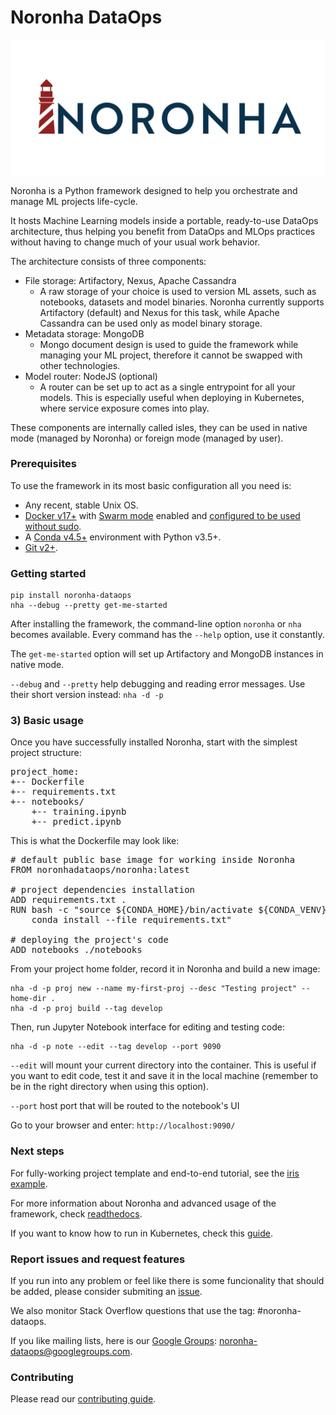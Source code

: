 # Noronha DataOps

![noronha logo](docs/source/main-logo-color.png)

Noronha is a Python framework designed to help you orchestrate and manage ML projects life-cycle.

It hosts Machine Learning models inside a portable, ready-to-use DataOps architecture, thus helping you benefit from DataOps and MLOps practices without having to change much of your usual work behavior.

The architecture consists of three components:
- File storage: Artifactory, Nexus, Apache Cassandra
  - A raw storage of your choice is used to version ML assets, such as notebooks, datasets and model binaries. Noronha currently supports Artifactory (default) and Nexus for this task, while Apache Cassandra can be used only as model binary storage.
- Metadata storage: MongoDB
  - Mongo document design is used to guide the framework while managing your ML project, therefore it cannot be swapped with other technologies.
- Model router: NodeJS (optional)
  - A router can be set up to act as a single entrypoint for all your models. This is especially useful when deploying in Kubernetes, where service exposure comes into play.

These components are internally called isles, they can be used in native mode (managed by Noronha) or foreign mode (managed by user).

### Prerequisites
To use the framework in its most basic configuration all you need is:

- Any recent, stable Unix OS.
- [Docker v17+](<https://docs.docker.com/install/>) with [Swarm mode](https://docs.docker.com/engine/swarm/) enabled and [configured to be used without sudo](https://docs.docker.com/install/linux/linux-postinstall/).
- A [Conda v4.5+](https://docs.conda.io/projects/conda/en/latest/user-guide/install/download.html) environment with Python v3.5+.
- [Git v2+](https://git-scm.com/book/en/v2/Getting-Started-Installing-Git).

### Getting started
```
pip install noronha-dataops
nha --debug --pretty get-me-started
```

After installing the framework, the command-line option `noronha` or `nha` becomes available. Every command has the `--help` option, use it constantly.

The `get-me-started` option will set up Artifactory and MongoDB instances in native mode.

`--debug` and `--pretty` help debugging and reading error messages. Use their short version instead: `nha -d -p`

### 3) Basic usage
Once you have successfully installed Noronha, start with the simplest project structure:

<pre>
project_home:
+-- Dockerfile
+-- requirements.txt
+-- notebooks/
    +-- training.ipynb
    +-- predict.ipynb
</pre>

This is what the Dockerfile may look like:
<pre>
# default public base image for working inside Noronha
FROM noronhadataops/noronha:latest

# project dependencies installation
ADD requirements.txt .
RUN bash -c "source ${CONDA_HOME}/bin/activate ${CONDA_VENV}  && \
    conda install --file requirements.txt"

# deploying the project's code
ADD notebooks ./notebooks
</pre>

From your project home folder, record it in Noronha and build a new image:

```
nha -d -p proj new --name my-first-proj --desc "Testing project" --home-dir .
nha -d -p proj build --tag develop
```

Then, run Jupyter Notebook interface for editing and testing code:

```
nha -d -p note --edit --tag develop --port 9090
```

`--edit` will mount your current directory into the container. This is useful if you want to edit code, test it and save it in the local machine (remember to be in the right directory when using this option).

`--port` host port that will be routed to the notebook's UI

Go to your browser and enter: `http://localhost:9090/`

### Next steps
For fully-working project template and end-to-end tutorial, see the [iris example](https://github.com/noronha-dataops/noronha/tree/master/examples/1_iris).

For more information about Noronha and advanced usage of the framework, check [readthedocs](https://noronha-dataops.readthedocs.io).

If you want to know how to run in Kubernetes, check this [guide](https://noronha-dataops.readthedocs.io/en/latest/prod/index.html).

### Report issues and request features
If you run into any problem or feel like there is some funcionality that should be added, please consider submiting an [issue](https://github.com/noronha-dataops/noronha/issues).

We also monitor Stack Overflow questions that use the tag: #noronha-dataops.

If you like mailing lists, here is our [Google Groups](https://groups.google.com/g/noronha-dataops): [noronha-dataops@googlegroups.com](mailto:noronha-dataops@googlegroups.com).

### Contributing
Please read our [contributing guide](https://github.com/noronha-dataops/noronha/blob/master/CONTRIBUTING.md).
